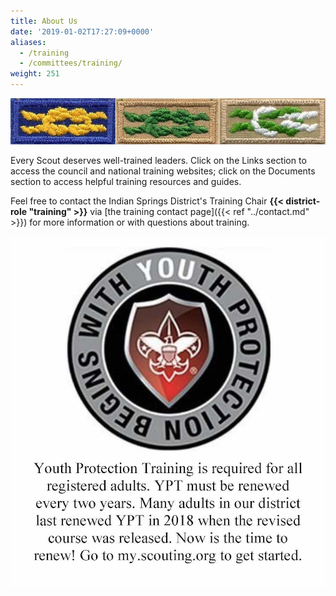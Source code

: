 ```yaml
---
title: About Us
date: '2019-01-02T17:27:09+0000'
aliases:
  - /training
  - /committees/training/
weight: 251
---
```

![uniform knots](Training-Knots.jpg)

Every Scout deserves well-trained leaders. Click on the Links section to access the council and national training websites; click on the Documents section to access helpful training resources and guides.

Feel free to contact the Indian Springs District's Training Chair __{{< district-role "training" >}}__ via [the training contact page]({{< ref "../contact.md" >}}) for more information or with questions about training.

[![Youth Protection Training Announcement](YPT-Announcement.jpg)](https://www.scouting.org/training/youth-protection/)
